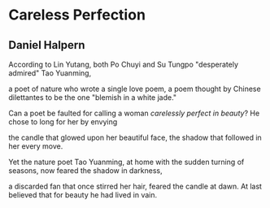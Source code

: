 # Careless Perfection
## Daniel Halpern
According to Lin Yutang,
both Po Chuyi and Su Tungpo
"desperately admired" Tao Yuanming,

a poet of nature who wrote a single love poem,
a poem thought by Chinese dilettantes to be
the one "blemish in a white jade."

Can a poet be faulted for calling a woman
 _carelessly perfect in beauty_?
He chose to long for her by envying

the candle that glowed upon her
beautiful face, the shadow
that followed in her every move.

Yet the nature poet Tao Yuanming, at home
with the sudden turning of seasons,
now feared the shadow in darkness,

a discarded fan that once stirred her hair,
feared the candle at dawn. At last believed
that for beauty he had lived in vain.